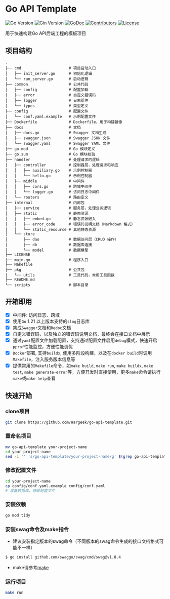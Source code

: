 # Go API Template

![Go Version](https://img.shields.io/badge/Go-%3E%3D%201.22-%23007d9c)
![Gin Version](https://img.shields.io/badge/Gin-%3E%3D1.10-green)
[![GoDoc](https://godoc.org/github.com/hargeek/go-api-template?status.svg)](https://pkg.go.dev/github.com/hargeek/go-api-template)
[![Contributors](https://img.shields.io/github/contributors/hargeek/go-api-template)](https://github.com/hargeek/go-api-template/graphs/contributors)
[![License](https://img.shields.io/github/license/hargeek/go-api-template)](./LICENSE)

用于快速构建Go API后端工程的模板项目

## 项目结构

```shell
.
├── cmd                     # 项目启动入口
│   ├── init_server.go      # 初始化逻辑
│   └── run_server.go       # 启动逻辑
├── common                  # 公共代码
│   ├── config              # 配置加载
│   ├── error               # 自定义错误码
│   ├── logger              # 日志组件
│   └── types               # 类型定义
├── config                  # 配置文件
│   └── conf.yaml.example   # 示例配置文件
├── Dockerfile              # Dockerfile，用于构建镜像
├── docs                    # 文档
│   ├── docs.go             # Swagger 文档生成
│   ├── swagger.json        # Swagger JSON 文件
│   └── swagger.yaml        # Swagger YAML 文件
├── go.mod                  # Go 模块定义
├── go.sum                  # Go 模块校验
├── handler                 # 处理请求的逻辑
│   ├── controller          # 控制器层，处理请求和响应
│   │   ├── auxiliary.go    # 示例控制器
│   │   └── hello.go        # 示例控制器
│   ├── middle              # 中间件
│   │   ├── cors.go         # 跨域中间件
│   │   └── logger.go       # 访问日志中间件
│   └── routers             # 路由定义
├── internal                # 内部包
│   ├── service             # 服务层，处理业务逻辑
│   ├── static              # 静态资源
│   │   ├── embed.go        # 静态资源嵌入
│   │   ├── error_code      # 错误码说明文档（Markdown 格式）
│   │   └── static_resource # 其他静态资源
│   └── store
│       ├── dao             # 数据访问层（CRUD 操作）
│       ├── db              # 数据库连接
│       └── model           # 数据模型
├── LICENSE
├── main.go                 # 程序入口
├── Makefile
├── pkg                     # 公共包
│   └── utils               # 工具代码，常用工具函数
├── README.md
└── scripts                 # 脚本目录
```

## 开箱即用
- [x] 中间件: 访问日志、跨域
- [x] 使用`Go` 1.21 以上版本支持的`slog`日志库
- [x] 集成`Swagger`文档和`Redoc`文档
- [x] 自定义错误码，以及独立的错误码说明文档，最终会在接口文档中展示
- [x] 通过`yaml`配置文件加载配置，支持通过配置文件启用`debug`模式，快速开启`pprof`性能监控，方便性能调优
- [x] `Docker`部署, 支持`buildx`, 使用多阶段构建，以及在`docker build`时调用`Makefile`，注入服务版本信息等
- [x] 提供常用的`Makefile`命令，如`make build`, `make run`, `make buildx`, `make test`, `make generate-error`等，方便开发时直接使用，更多`make`命令请执行`make`或`make help`查看

## 快速开始

### clone项目

```bash
git clone https://github.com/Hargeek/go-api-template.git
```

### 重命名项目

```bash
mv go-api-template your-project-name
cd your-project-name
sed -i '' 's/go-api-template/your-project-name/g' $(grep go-api-template -rl .)
```

### 修改配置文件

```bash
cd your-project-name
cp config/conf.yaml.example config/conf.yaml
# 准备数据库，修改配置文件
```

### 安装依赖

```bash
go mod tidy
```

### 安装swag命令及make指令

- 建议安装指定版本的swag命令（不同版本的swag命令生成的接口文档格式可能不一样）

```bash
$ go install github.com/swaggo/swag/cmd/swag@v1.8.4
```

- make请参考[make](https://www.gnu.org/software/make/)

### 运行项目

```bash
make run
```
